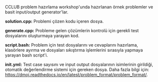 CCLUB problem hazırlama workshop'unda hazırlanan örnek problemler ve basit input/output generator'lar.

**solution.cpp:**
Problemi çözen kodu içeren dosya.

**generate.cpp:**
Probleme gelen çözümlerin kontrolü için gerekli test dosyalarını oluşturmaya yarayan kod.

**script.bash:**
Problem için test dosyalarını ve cevaplarını hazırlama, klasörlere ayırma ve dosyaları sıkıştırma işlemlerini sırasıyla yapmaya yarayan bash script'i.

**init.yml:**
Test case sayısını ve input output dosyalarının isimlerinin girildiği, otomatik değerlendirme sistemi için gereken dosya. Daha fazla bilgi için: https://dmoj.readthedocs.io/en/latest/problem_format/problem_format/.
